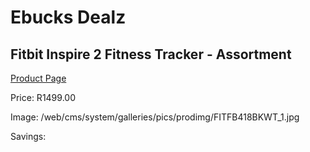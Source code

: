 
# Ebucks Dealz
## Fitbit Inspire 2 Fitness Tracker - Assortment
[Product Page](https://www.ebucks.com/web/shop/productSelected.do?prodId=1047361368&catId=842821695)

Price: R1499.00

Image: /web/cms/system/galleries/pics/prodimg/FITFB418BKWT_1.jpg

Savings: 


	